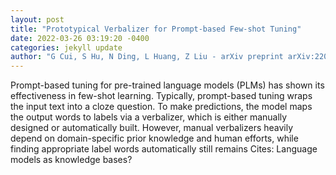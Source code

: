 ```yaml
--- 
layout: post 
title: "Prototypical Verbalizer for Prompt-based Few-shot Tuning" 
date: 2022-03-26 03:19:20 -0400 
categories: jekyll update 
author: "G Cui, S Hu, N Ding, L Huang, Z Liu - arXiv preprint arXiv:2203.09770, 2022" 
--- 
```

Prompt-based tuning for pre-trained language models (PLMs) has shown its effectiveness in few-shot learning. Typically, prompt-based tuning wraps the input text into a cloze question. To make predictions, the model maps the output words to labels via a verbalizer, which is either manually designed or automatically built. However, manual verbalizers heavily depend on domain-specific prior knowledge and human efforts, while finding appropriate label words automatically still remains Cites: Language models as knowledge bases?